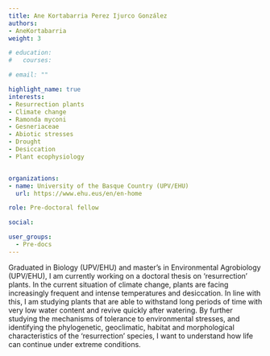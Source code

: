 ```yaml
---
title: Ane Kortabarria Perez Ijurco González
authors:
- AneKortabarria
weight: 3

# education:
#   courses:

# email: ""

highlight_name: true
interests:
- Resurrection plants
- Climate change
- Ramonda myconi
- Gesneriaceae
- Abiotic stresses
- Drought
- Desiccation
- Plant ecophysiology


organizations:
- name: University of the Basque Country (UPV/EHU)
  url: https://www.ehu.eus/en/en-home

role: Pre-doctoral fellow

social:

user_groups: 
  - Pre-docs
---
```

Graduated in Biology (UPV/EHU) and master’s in Environmental Agrobiology (UPV/EHU), I am currently working on a doctoral thesis on ‘resurrection’ plants. In the current situation of climate change, plants are facing increasingly frequent and intense temperatures and desiccation. In line with this, I am studying plants that are able to withstand long periods of time with very low water content and revive quickly after watering. By further studying the mechanisms of tolerance to environmental stresses, and identifying the phylogenetic, geoclimatic, habitat and morphological characteristics of the ‘resurrection’ species, I want to understand how life can continue under extreme conditions.
